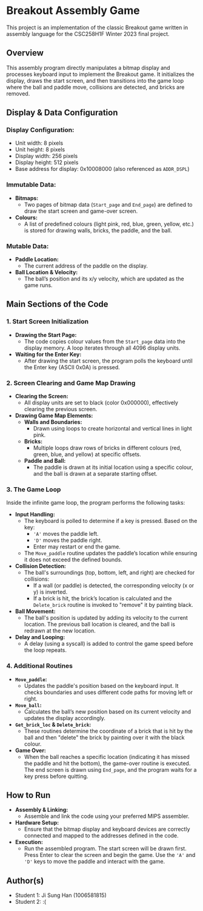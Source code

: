 # Breakout Assembly Game

This project is an implementation of the classic Breakout game written in assembly language for the CSC258H1F Winter 2023 final project.

## Overview

This assembly program directly manipulates a bitmap display and processes keyboard input to implement the Breakout game. It initializes the display, draws the start screen, and then transitions into the game loop where the ball and paddle move, collisions are detected, and bricks are removed.

## Display & Data Configuration

### Display Configuration:

* Unit width: 8 pixels
* Unit height: 8 pixels
* Display width: 256 pixels
* Display height: 512 pixels
* Base address for display: 0x10008000 (also referenced as `ADDR_DSPL`)

### Immutable Data:

* **Bitmaps:**
    * Two pages of bitmap data (`Start_page` and `End_page`) are defined to draw the start screen and game-over screen.
* **Colours:**
    * A list of predefined colours (light pink, red, blue, green, yellow, etc.) is stored for drawing walls, bricks, the paddle, and the ball.

### Mutable Data:

* **Paddle Location:**
    * The current address of the paddle on the display.
* **Ball Location & Velocity:**
    * The ball’s position and its x/y velocity, which are updated as the game runs.

## Main Sections of the Code

### 1. Start Screen Initialization

* **Drawing the Start Page:**
    * The code copies colour values from the `Start_page` data into the display memory. A loop iterates through all 4096 display units.
* **Waiting for the Enter Key:**
    * After drawing the start screen, the program polls the keyboard until the Enter key (ASCII 0x0A) is pressed.

### 2. Screen Clearing and Game Map Drawing

* **Clearing the Screen:**
    * All display units are set to black (color 0x000000), effectively clearing the previous screen.
* **Drawing Game Map Elements:**
    * **Walls and Boundaries:**
        * Drawn using loops to create horizontal and vertical lines in light pink.
    * **Bricks:**
        * Multiple loops draw rows of bricks in different colours (red, green, blue, and yellow) at specific offsets.
    * **Paddle and Ball:**
        * The paddle is drawn at its initial location using a specific colour, and the ball is drawn at a separate starting offset.

### 3. The Game Loop

Inside the infinite game loop, the program performs the following tasks:

* **Input Handling:**
    * The keyboard is polled to determine if a key is pressed. Based on the key:
        * `'A'` moves the paddle left.
        * `'D'` moves the paddle right.
        * Enter may restart or end the game.
    * The `Move_paddle` routine updates the paddle’s location while ensuring it does not exceed the defined bounds.
* **Collision Detection:**
    * The ball's surroundings (top, bottom, left, and right) are checked for collisions:
        * If a wall (or paddle) is detected, the corresponding velocity (x or y) is inverted.
        * If a brick is hit, the brick’s location is calculated and the `Delete_brick` routine is invoked to "remove" it by painting black.
* **Ball Movement:**
    * The ball's position is updated by adding its velocity to the current location. The previous ball location is cleared, and the ball is redrawn at the new location.
* **Delay and Looping:**
    * A delay (using a syscall) is added to control the game speed before the loop repeats.

### 4. Additional Routines

* **`Move_paddle`:**
    * Updates the paddle's position based on the keyboard input. It checks boundaries and uses different code paths for moving left or right.
* **`Move_ball`:**
    * Calculates the ball’s new position based on its current velocity and updates the display accordingly.
* **`Get_brick_loc` & `Delete_brick`:**
    * These routines determine the coordinate of a brick that is hit by the ball and then "delete" the brick by painting over it with the black colour.
* **Game Over:**
    * When the ball reaches a specific location (indicating it has missed the paddle and hit the bottom), the game-over routine is executed. The end screen is drawn using `End_page`, and the program waits for a key press before quitting.

## How to Run

* **Assembly & Linking:**
    * Assemble and link the code using your preferred MIPS assembler.
* **Hardware Setup:**
    * Ensure that the bitmap display and keyboard devices are correctly connected and mapped to the addresses defined in the code.
* **Execution:**
    * Run the assembled program. The start screen will be drawn first. Press Enter to clear the screen and begin the game. Use the `'A'` and `'D'` keys to move the paddle and interact with the game.

## Author(s)

* Student 1: Ji Sung Han (1006581815)
* Student 2: :(
